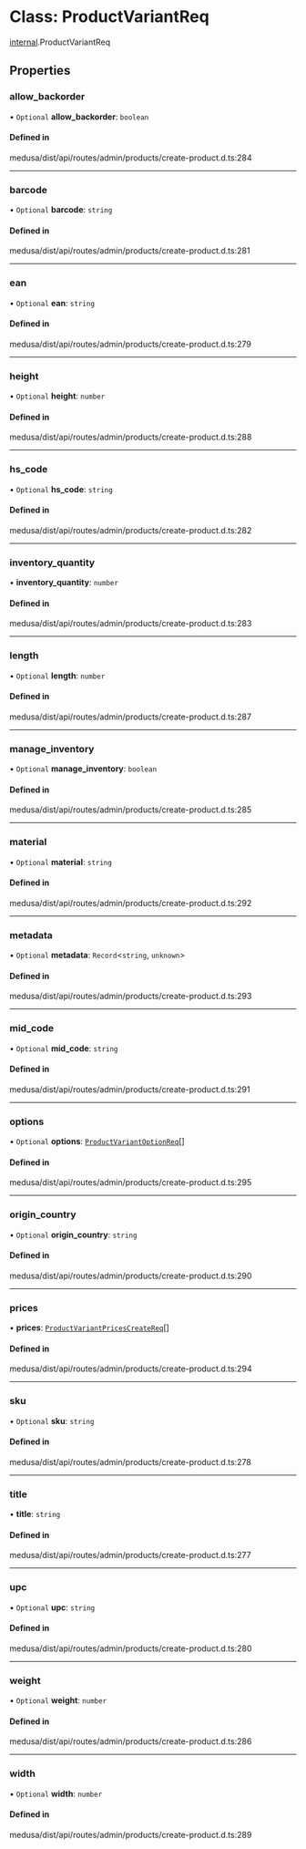 # Class: ProductVariantReq

[internal](../modules/internal-20.md).ProductVariantReq

## Properties

### allow\_backorder

• `Optional` **allow\_backorder**: `boolean`

#### Defined in

medusa/dist/api/routes/admin/products/create-product.d.ts:284

___

### barcode

• `Optional` **barcode**: `string`

#### Defined in

medusa/dist/api/routes/admin/products/create-product.d.ts:281

___

### ean

• `Optional` **ean**: `string`

#### Defined in

medusa/dist/api/routes/admin/products/create-product.d.ts:279

___

### height

• `Optional` **height**: `number`

#### Defined in

medusa/dist/api/routes/admin/products/create-product.d.ts:288

___

### hs\_code

• `Optional` **hs\_code**: `string`

#### Defined in

medusa/dist/api/routes/admin/products/create-product.d.ts:282

___

### inventory\_quantity

• **inventory\_quantity**: `number`

#### Defined in

medusa/dist/api/routes/admin/products/create-product.d.ts:283

___

### length

• `Optional` **length**: `number`

#### Defined in

medusa/dist/api/routes/admin/products/create-product.d.ts:287

___

### manage\_inventory

• `Optional` **manage\_inventory**: `boolean`

#### Defined in

medusa/dist/api/routes/admin/products/create-product.d.ts:285

___

### material

• `Optional` **material**: `string`

#### Defined in

medusa/dist/api/routes/admin/products/create-product.d.ts:292

___

### metadata

• `Optional` **metadata**: `Record`<`string`, `unknown`\>

#### Defined in

medusa/dist/api/routes/admin/products/create-product.d.ts:293

___

### mid\_code

• `Optional` **mid\_code**: `string`

#### Defined in

medusa/dist/api/routes/admin/products/create-product.d.ts:291

___

### options

• `Optional` **options**: [`ProductVariantOptionReq`](internal-20.ProductVariantOptionReq-2.md)[]

#### Defined in

medusa/dist/api/routes/admin/products/create-product.d.ts:295

___

### origin\_country

• `Optional` **origin\_country**: `string`

#### Defined in

medusa/dist/api/routes/admin/products/create-product.d.ts:290

___

### prices

• **prices**: [`ProductVariantPricesCreateReq`](internal-20.ProductVariantPricesCreateReq.md)[]

#### Defined in

medusa/dist/api/routes/admin/products/create-product.d.ts:294

___

### sku

• `Optional` **sku**: `string`

#### Defined in

medusa/dist/api/routes/admin/products/create-product.d.ts:278

___

### title

• **title**: `string`

#### Defined in

medusa/dist/api/routes/admin/products/create-product.d.ts:277

___

### upc

• `Optional` **upc**: `string`

#### Defined in

medusa/dist/api/routes/admin/products/create-product.d.ts:280

___

### weight

• `Optional` **weight**: `number`

#### Defined in

medusa/dist/api/routes/admin/products/create-product.d.ts:286

___

### width

• `Optional` **width**: `number`

#### Defined in

medusa/dist/api/routes/admin/products/create-product.d.ts:289
